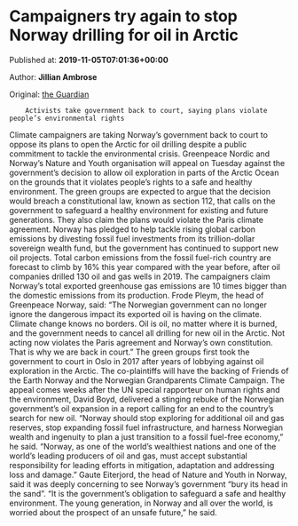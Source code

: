 
# Campaigners try again to stop Norway drilling for oil in Arctic

Published at: **2019-11-05T07:01:36+00:00**

Author: **Jillian Ambrose**

Original: [the Guardian](https://www.theguardian.com/environment/2019/nov/05/campaigners-try-again-stop-norway-drilling-oil-arctic)


        Activists take government back to court, saying plans violate people’s environmental rights
      
Climate campaigners are taking Norway’s government back to court to oppose its plans to open the Arctic for oil drilling despite a public commitment to tackle the environmental crisis.
Greenpeace Nordic and Norway’s Nature and Youth organisation will appeal on Tuesday against the government’s decision to allow oil exploration in parts of the Arctic Ocean on the grounds that it violates people’s rights to a safe and healthy environment.
The green groups are expected to argue that the decision would breach a constitutional law, known as section 112, that calls on the government to safeguard a healthy environment for existing and future generations. They also claim the plans would violate the Paris climate agreement.
Norway has pledged to help tackle rising global carbon emissions by divesting fossil fuel investments from its trillion-dollar sovereign wealth fund, but the government has continued to support new oil projects.
Total carbon emissions from the fossil fuel-rich country are forecast to climb by 16% this year compared with the year before, after oil companies drilled 130 oil and gas wells in 2019.
The campaigners claim Norway’s total exported greenhouse gas emissions are 10 times bigger than the domestic emissions from its production.
Frode Pleym, the head of Greenpeace Norway, said: “The Norwegian government can no longer ignore the dangerous impact its exported oil is having on the climate. Climate change knows no borders. Oil is oil, no matter where it is burned, and the government needs to cancel all drilling for new oil in the Arctic. Not acting now violates the Paris agreement and Norway’s own constitution. That is why we are back in court.”
The green groups first took the government to court in Oslo in 2017 after years of lobbying against oil exploration in the Arctic. The co-plaintiffs will have the backing of Friends of the Earth Norway and the Norwegian Grandparents Climate Campaign.
The appeal comes weeks after the UN special rapporteur on human rights and the environment, David Boyd, delivered a stinging rebuke of the Norwegian government’s oil expansion in a report calling for an end to the country’s search for new oil.
“Norway should stop exploring for additional oil and gas reserves, stop expanding fossil fuel infrastructure, and harness Norwegian wealth and ingenuity to plan a just transition to a fossil fuel-free economy,” he said.
“Norway, as one of the world’s wealthiest nations and one of the world’s leading producers of oil and gas, must accept substantial responsibility for leading efforts in mitigation, adaptation and addressing loss and damage.”
Gaute Eiterjord, the head of Nature and Youth in Norway, said it was deeply concerning to see Norway’s government “bury its head in the sand”.
“It is the government’s obligation to safeguard a safe and healthy environment. The young generation, in Norway and all over the world, is worried about the prospect of an unsafe future,” he said.

